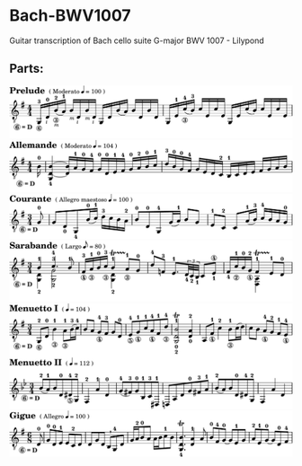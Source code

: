 # Bach-BWV1007
Guitar transcription of Bach cello suite G-major BWV 1007 - Lilypond


## Parts:
<img src="preview/preludium.png"/>
<img src="preview/allemande.png"/>
<img src="preview/courante.png"/>
<img src="preview/sarabande.png"/>
<img src="preview/minuetti.png"/>
<img src="preview/gigue.png"/>
